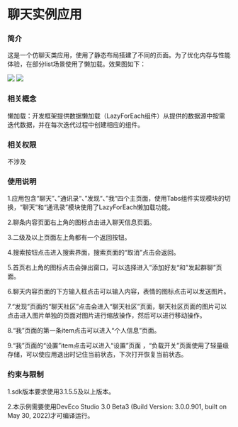 # 聊天实例应用

### 简介

这是一个仿聊天类应用，使用了静态布局搭建了不同的页面。为了优化内存与性能体验，在部分list场景使用了懒加载。效果图如下：

![](screenshots/device/chat_home.png) ![](screenshots/device/chat_me.png)

### 相关概念

懒加载：开发框架提供数据懒加载（LazyForEach组件）从提供的数据源中按需迭代数据，并在每次迭代过程中创建相应的组件。

### 相关权限

不涉及

### 使用说明

1.应用包含“聊天”、”通讯录“、”发现“、”我“四个主页面，使用Tabs组件实现模块的切换，“聊天”和“通讯录”模块使用了LazyForEach懒加载功能。

2.聊条内容页面右上角的图标点击进入聊天信息页面。

3.二级及以上页面左上角都有一个返回按钮。

4.搜索按钮点击进入搜索界面，搜索页面的“取消”点击会返回。

5.首页右上角的图标点击会弹出窗口，可以选择进入”添加好友“和”发起群聊”页面。

6.聊天内容页面的下方输入框点击可以输入内容，表情的图标点击可以发送图片。

7.“发现”页面的“聊天社区”点击会进入“聊天社区”页面，聊天社区页面的图片可以点击进入图片单独的页面对图片进行缩放操作，然后可以进行移动操作。

8.“我”页面的第一条item点击可以进入“个人信息”页面。

9.“我”页面的“设置”item点击可以进入“设置”页面 ，“负载开关”页面使用了轻量级存储，可以使应用退出时记住当前状态，下次打开恢复当前状态。

### 约束与限制

1.sdk版本要求使用3.1.5.5及以上版本。

2.本示例需要使用DevEco Studio 3.0 Beta3 (Build Version: 3.0.0.901, built on May 30, 2022)才可编译运行。
